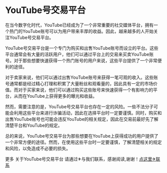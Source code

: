 # YouTube号交易平台

在当今数字化时代，YouTube已经成为了一个非常重要的社交媒体平台，拥有一个热门的YouTube账号可以为用户带来丰厚的收益。因此，越来越多的人开始关注YouTube号交易平台。

YouTube号交易平台是一个专门为购买和出售YouTube账号而设立的平台。这些平台通常会有大量的活跃用户，他们可以通过平台上的交易来买卖YouTube账号。对于那些想要快速获得一个热门账号的用户来说，这些平台提供了一个非常便利的途径。

对于卖家来说，他们可以通过出售YouTube账号来获得一笔可观的收入。这些账号通常都是经过精心打理和积累了大量粉丝和观看量的，因此具有一定的市场价值。而对于买家来说，他们可以通过购买这些账号来快速获得一个有影响力的平台，从而在YouTube上获得更多的曝光和收益。

然而，需要注意的是，YouTube号交易平台也存在一定的风险。一些不法分子可能会利用这些平台来进行诈骗活动，因此在选择平台时一定要谨慎。同时，购买和出售YouTube账号也可能会违反YouTube的相关规定，因此在交易前最好先了解清楚平台和YouTube的规定。

总的来说，YouTube号交易平台为那些想要在YouTube上获得成功的用户提供了一个非常方便的途径。然而，在使用这些平台时一定要谨慎，了解清楚相关的规定和风险，以免造成不必要的损失。

更多 关于YouTube号交易平台 请通过✈与我们联系，感谢阅读,谢谢！[点这里✈联系](https://111.k02.cc)